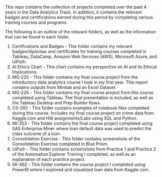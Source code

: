 This repo contains the collection of projects completed over the past 4 years in the Data Analytics Track. In addition, it contains the relevant badges and certifications earned during this period by completing various training courses and programs.

The following is an outline of the relevant folders, as well as the information that can be found in each folder.
1. Certifications and Badges - This folder contains my relevant badges/diplomas and certificates for training courses completed in Tableau, DataCamp, Amazon Web Services (AWS), Microsoft Azure, and UiPath.
2. AI Ethics Chart - This chart contains my perspective on AI and its Ethical Implications.
3. MG-220 - This folder contains my final course project from the introductory data analytics course I took in my first year. This report contains outputs from Minitab and an Excel Dataset.
4. MG-226 - This folder contains my final course project from this course completed using Tableau. The final presentation is included, as well as the Tableau Desktop and Prep Builder flows.
5. CS-260 - This folder contains examples of notebook files completed during this course. Includes my final course project on crime data from Kaggle.com and HW assignments/Labs using SQL and Python.
6. MI-353 - This folder contains the final course project completed using SAS Enterprise Miner where loan default data was used to predict the class outcome of a loan.
7. Consolidation Exercise - This folder contains screenshots of the Consolidation Exercise completed in Blue Prism.
8. UiPath - This folder contains screenshots from Practice 1 and Practice 2 of the Automation Explorer Training I completed, as well as an explanation of each practice project.
9. MI-462 - This folder contains the course project I completed using PowerBI where I explored and visualized loan data from Kaggle.com.
